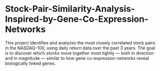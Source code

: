 # Stock-Pair-Similarity-Analysis-Inspired-by-Gene-Co-Expression-Networks
 This project identifies and analyzes the most closely correlated stock pairs in the NASDAQ-100, using daily return data over the past 3 years. The goal is to discover which stocks move together most tightly — both in direction and in magnitude — similar to how gene co-expression networks reveal biologically linked genes.
